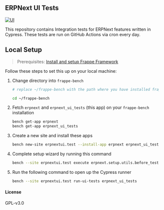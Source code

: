 ## ERPNext UI Tests

[![UI](https://github.com/erpnext/erpnext_ui_tests/actions/workflows/ui-tests.yml/badge.svg?branch=develop&event=schedule)](https://github.com/erpnext/erpnext_ui_tests/actions/workflows/ui-tests.yml)

This repository contains Integration tests for ERPNext features written in Cypress. These tests are run on GitHub Actions via cron every day.

## Local Setup

> Prerequisites: [Install and setup Frappe Framework](https://frappeframework.com/docs/v13/user/en/installation)

Follow these steps to set this up on your local machine:
1. Change directory into `frappe-bench`
   ```sh
   # replace ~/frappe-bench with the path where you have installed frappe-bench

   cd ~/frappe-bench
   ```

1. Fetch `erpnext` and `erpnext_ui_tests` (this app) on your `frappe-bench` installation
   ```sh
   bench get-app erpnext
   bench get-app erpnext_ui_tests
   ```

1. Create a new site and install these apps
   ```sh
   bench new-site erpnextui.test --install-app erpnext erpnext_ui_tests
   ```

1. Complete setup wizard by running this command
   ```sh
   bench --site erpnextui.test execute erpnext.setup.utils.before_tests
   ```

1. Run the following command to open up the Cypress runner
   ```sh
   bench --site erpnextui.test run-ui-tests erpnext_ui_tests
   ```
#### License

GPL-v3.0
